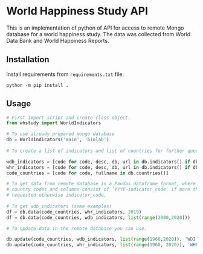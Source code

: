 # World Happiness Study API

This is an implementation of python of API for access to remote Mongo database for a world happiness study.
The data was collected from World Data Bank and World Happiness Reports.

## Installation

Install requirements from `requirements.txt` file:

```shell
python -m pip install .
```

## Usage
```python
# First import script and create class object.
from whstudy import WorldIndicators

# To use already prepared mongo database
db = WorldIndicators('main', 'biolab')
  
# To create a list of indicators and list of countries for further queries.

wdb_indicators = [code for code, desc, db, url in db.indicators() if db == 'WDI']
whr_indicators = [code for code, desc, db, url in db.indicators() if db == 'WHR']
code_countries = [code for code, fullname in db.countries()]

# To get data from remote database in a Pandas dataframe format, where rows consist of 
# country codes and columns consist of `YYYY-indicator_code` if more then one year is 
# requested otherwise indicator_code.
    
# To get wdb_indicators (some examples)
df = db.data(code_countries, whr_indicators, 2019)
df = db.data(code_countries, wdb_indicators, list(range(2000,2020)))

# To update data in the remote database you can use.

db.update(code_countries, wdb_indicators, list(range(1960,2020)), 'WDI')
db.update(code_countries, whr_indicators, list(range(1960, 2020)), 'WHR')
```
